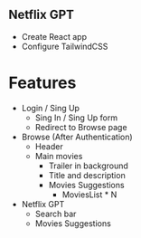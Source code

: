 ## Netflix GPT

- Create React app
- Configure TailwindCSS

# Features

- Login / Sing Up
  - Sing In / Sing Up form
  - Redirect to Browse page
- Browse (After Authentication)
  - Header
  - Main movies
    - Trailer in background
    - Title and description
    - Movies Suggestions
      - MoviesList \* N
- Netflix GPT
  - Search bar
  - Movies Suggestions
